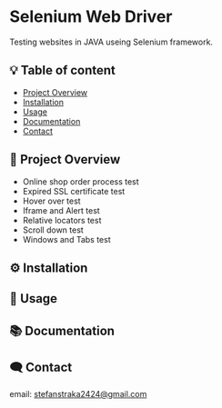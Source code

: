 
# Selenium Web Driver

Testing websites in JAVA useing Selenium framework.





## :bulb: Table of content
- [Project Overview](#-project-overview)
- [Installation](#️-installation)
- [Usage](#-usage)
- [Documentation](#-documentation)
- [Contact](#️-contact)
## 📖 Project Overview

- Online shop order process test
- Expired SSL certificate test
- Hover over test
- Iframe and Alert test
- Relative locators test
- Scroll down test
- Windows and Tabs test

## ⚙️ Installation

    
## 📝 Usage



## 📚 Documentation


## 🗨️ Contact
email: stefanstraka2424@gmail.com


